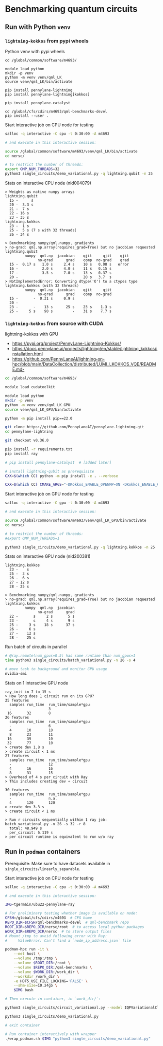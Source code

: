 
# Benchmarking quantum circuits


## Run with Python `venv`

### `lightning-kokkos` from pypi wheels

Python venv with pypi wheels
```
cd /global/common/software/m4693/

module load python
mkdir -p venv
python -m venv venv/qml_LK
source venv/qml_LK/bin/activate

pip install pennylane-lightning
pip install pennylane-lightning[kokkos]

pip install pennylane-catalyst

cd /global/cfs/cdirs/m4693/qml-benchmarks-devel
pip install --user .
```

Start interactive job on CPU node for testing
``` bash
salloc -q interactive -C cpu -t 0:30:00 -A m4693

# and execute in this interactive session:

source /global/common/software/m4693/venv/qml_LK/bin/activate
cd nersc/

# to restrict the number of threads:
export OMP_NUM_THREADS=32
python3 single_circuits/demo_variational.py -q lightning.qubit -n 25
```

Stats on interactive CPU node (nid004079)
```
> Weights as native numpy arrays
lightning.qubit
  15 -      s
  20 -  3.3 s
  21 -  7 s
  22 - 16 s
  23 - 35 s
lightning.kokkos
  23 -  1 s
  25 -  5 s (7 s with 32 threads)
  26 - 34 s

> Benchmarking numpy/qml.numpy, gradients
> no-grad: qml.np.array(requires_grad=True) but no jacobian requested
lightning.qubit
         numpy  qml.np  jacobian    qjit     qjit    qjit
               no-grad      grad    comp  no-grad    grad
  15 -  0.17 s   1.0 s     2.4 s    10 s   0.08 s   error
  16 -           2.0 s     4.0 s    11 s   0.15 s
  17 -           3.5 s     7.0 s    13 s   0.37 s
  20 -                              20 s   3.7  s
> NotImplementedError: Converting dtype('O') to a ctypes type
lightning.kokkos (with 32 threads)
         numpy  qml.np  jacobian    qjit     qjit
               no-grad      grad    comp  no-grad
  15 -       -  0.31 s     0.9 s
  20 - 
  23 -       -    13 s      25 s    23 s    1.3 s
  25 -     5 s    90 s         -    31 s    7.7 s
```

### `lightning-kokkos` from source with CUDA

lightning-kokkos with GPU
- https://pypi.org/project/PennyLane-Lightning-Kokkos/
- https://docs.pennylane.ai/projects/lightning/en/stable/lightning_kokkos/installation.html
- https://github.com/PennyLaneAI/lightning-on-hpc/blob/main/DataCollection/distributed/LUMI_LKOKKOS_VQE/README.md- 

``` bash
cd /global/common/software/m4693/

module load cudatoolkit

module load python
mkdir -p venv
python -m venv venv/qml_LK_GPU
source venv/qml_LK_GPU/bin/activate

python -m pip install pip==22.0

git clone https://github.com/PennyLaneAI/pennylane-lightning.git
cd pennylane-lightning

git checkout v0.36.0

pip install -r requirements.txt
pip install ray

# pip install pennylane-catalyst  # [added later]

# install lightning-qubit as prerequisite
CXX=$(which CC) python -m pip install -e . --verbose

CXX=$(which CC) CMAKE_ARGS="-DKokkos_ENABLE_OPENMP=ON -DKokkos_ENABLE_CUDA=ON -DKokkos_ARCH_AMPERE80:BOOL=ON -DCMAKE_CXX_COMPILER=$(which CC)" PL_BACKEND="lightning_kokkos" python -m pip install . --verbose
```

Start interactive job on GPU node for testing
``` bash
salloc -q interactive -C gpu -t 0:30:00 -A m4693

# and execute in this interactive session:

source /global/common/software/m4693/venv/qml_LK_GPU/bin/activate
cd nersc/

# to restrict the number of threads:
#export OMP_NUM_THREADS=1

python3 single_circuits/demo_variational.py -q lightning.kokkos -n 25
```

Stats on interactive GPU node (nid200381)
```
lightning.kokkos
  23 -    s
  25 -  3 s
  26 -  6 s
  27 - 12 s
  28 - 25 s

> Benchmarking numpy/qml.numpy, gradients
> no-grad: qml.np.array(requires_grad=True) but no jacobian requested
lightning.kokkos
         numpy  qml.np  jacobian
               no-grad      grad
  22 -       s     2 s       5 s
  23 -       s     4 s       9 s
  25 -     3 s    18 s      37 s
  26 -     6 s
  27 -    12 s
  28 -    25 s
```

Run batch of circuits in parallel
``` bash
# @ray.remote(num_gpus=0.5) has same runtime than num_gpus=1
time python3 single_circuits/batch_variational.py -n 26 -s 4

# move task to background and monitor GPU usage
nvidia-smi
```

Stats on 1 interactive GPU node
```
ray_init in 7 to 15 s
> How long does 1 circuit run on its GPU?
25 features
  samples run_time  run_time/sample*gpu
  -                 3
 16       32        8
26 features
  samples run_time  run_time/sample*gpu
  -                 6
  4       10        10
  8       23        11
 16       39        10
 32       77        10
> create dev 1.8 s
> create circuit < 1 ms
27 features
  samples run_time  run_time/sample*gpu
  -                 12
  4       16        16
  8       31        15
> Overhead of 4 s per circuit with Ray
> This includes creating dev + circuit

30 features
  samples run_time  run_time/sample*gpu
  -                 n.a.
  4       120       120
> create dev 3.3 s
> create circuit < 1 ms

> Run r circuits sequentially within 1 ray job:
batch_variational.py -n 26 -s 32 -r 8
  total: 48.949 s
  per_circuit: 6.119 s
> per circuit runtime is equivalent to run w/o ray
```

## Run in `podman` containers 

Prerequisite: Make sure to have datasets available in `single_circuits/linearly_separable`.

Start interactive job on CPU node for testing
``` bash
salloc -q interactive -C cpu -t 0:30:00 -A m4693

# and execute in this interactive session:

IMG=tgermain/ubu22-pennylane-ray

# For preliminary testing whether image is available on node:
CFSH=/global/cfs/cdirs/m4693  # CFS home
REPO_DIR=$CFSH/qml-benchmarks-devel  # qml-benchmark repo
ROOT_DIR=$REPO_DIR/nersc/root  # to access local python packages
WORK_DIR=$REPO_DIR/nersc  # to store output files
# Mount /tmp to avoid following error with Ray:
#     ValueError: Can't find a `node_ip_address.json` file

podman-hpc run -it \
    --net host \
    --volume /tmp:/tmp \
    --volume $ROOT_DIR:/root \
    --volume $REPO_DIR:/qml-benchmarks \
    --volume $WORK_DIR:/work_dir \
    --workdir /work_dir \
    -e HDF5_USE_FILE_LOCKING='FALSE' \
    --shm-size=10.24gb \
    $IMG bash

# Then execute in container, in `work_dir/`:

python3 single_circuits/circuit_variational.py --model IQPVariationalClassifier --numFeatures 21 --inputPath single_circuits/linearly_separable/

python3 single_circuits/demo_variational.py

# exit container

# Run container interactively with wrapper
./wrap_podman.sh $IMG "python3 single_circuits/demo_variational.py"
```

